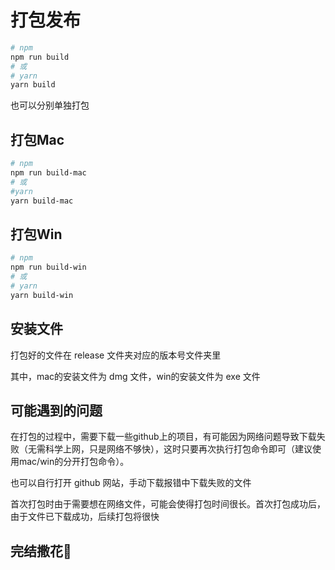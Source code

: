 # 打包发布

```bash
# npm
npm run build
# 或
# yarn
yarn build
```

  
也可以分别单独打包


## 打包Mac
```bash
# npm
npm run build-mac
# 或
#yarn
yarn build-mac
```


## 打包Win
```bash
# npm
npm run build-win
# 或
# yarn
yarn build-win
```


## 安装文件

打包好的文件在 release 文件夹对应的版本号文件夹里

其中，mac的安装文件为 dmg 文件，win的安装文件为 exe 文件


## 可能遇到的问题

在打包的过程中，需要下载一些github上的项目，有可能因为网络问题导致下载失败（无需科学上网，只是网络不够快），这时只要再次执行打包命令即可（建议使用mac/win的分开打包命令）。

也可以自行打开 github 网站，手动下载报错中下载失败的文件

首次打包时由于需要想在网络文件，可能会使得打包时间很长。首次打包成功后，由于文件已下载成功，后续打包将很快


## 完结撒花🎉
